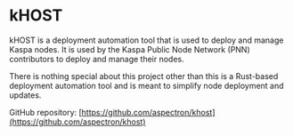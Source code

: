 # kHOST

kHOST is a deployment automation tool that is used to deploy and manage Kaspa nodes. It is used by the Kaspa Public Node Network (PNN) contributors to deploy and manage their nodes.

There is nothing special about this project other than this is a Rust-based deployment automation tool and is meant to simplify node deployment and updates.

GitHub repository:  [https://github.com/aspectron/khost](https://github.com/aspectron/khost)